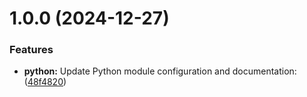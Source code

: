 # 1.0.0 (2024-12-27)


### Features

* **python:** Update Python module configuration and documentation: ([48f4820](https://github.com/felipepimentel/daggerverse/commit/48f48205e5bf7170bf96bc02b5fac6239a27385f))
